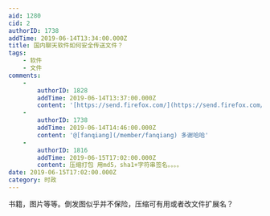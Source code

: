 ```yaml
---
aid: 1280
cid: 2
authorID: 1738
addTime: 2019-06-14T13:34:00.000Z
title: 国内聊天软件如何安全传送文件？
tags:
    - 软件
    - 文件
comments:
    -
        authorID: 1828
        addTime: 2019-06-14T13:37:00.000Z
        content: '[https://send.firefox.com/](https://send.firefox.com/)'
    -
        authorID: 1738
        addTime: 2019-06-14T14:46:00.000Z
        content: '@[fanqiang](/member/fanqiang) 多谢哈哈'
    -
        authorID: 1816
        addTime: 2019-06-15T17:02:00.000Z
        content: 压缩打包 用md5，sha1+字符串签名。。。。
date: 2019-06-15T17:02:00.000Z
category: 时政
---
```


书籍，图片等等。倒发图似乎并不保险，压缩可有用或者改文件扩展名？
